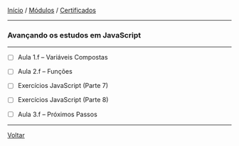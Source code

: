 [Início](https://github.com/Thalyalm/curso-javascript) / 
[Módulos](https://github.com/Thalyalm/curso-javascript/tree/master/modulos/readme.md) /
[Certificados](https://github.com/Thalyalm/curso-javascript/tree/master/certificados)

---

### Avançando os estudos em JavaScript

---

- [ ] Aula 1.f – Variáveis Compostas

- [ ] Aula 2.f – Funções

- [ ] Exercícios JavaScript (Parte 7)

- [ ] Exercícios JavaScript (Parte 8)

- [ ] Aula 3.f – Próximos Passos

---

[Voltar](/modulos/readme.md)